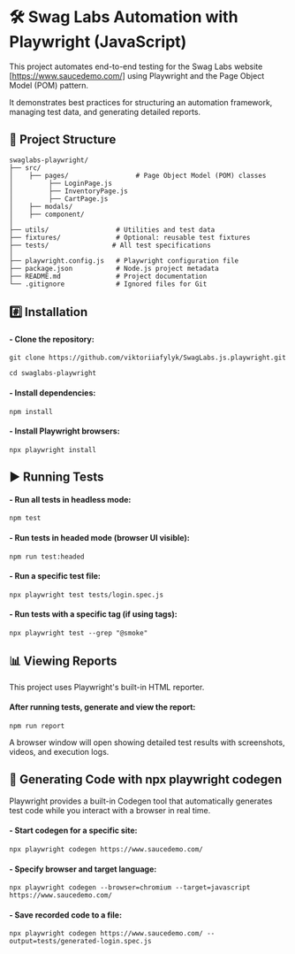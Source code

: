 # 🛠 Swag Labs Automation with Playwright (JavaScript)

This project automates end-to-end testing for the Swag Labs website [https://www.saucedemo.com/] 
using Playwright and the Page Object Model (POM) pattern.

It demonstrates best practices for structuring an automation framework, managing test data, and generating detailed reports.

## 📂 Project Structure 

```
swaglabs-playwright/
├── src/
│    ├── pages/                 # Page Object Model (POM) classes
│         ├── LoginPage.js
│         ├── InventoryPage.js
│         ├── CartPage.js
│    ├── modals/ 
│    ├── component/
│
├── utils/                 # Utilities and test data
├── fixtures/              # Optional: reusable test fixtures
├── tests/                # All test specifications
│ 
├── playwright.config.js   # Playwright configuration file
├── package.json           # Node.js project metadata
├── README.md              # Project documentation
└── .gitignore             # Ignored files for Git
```

## #️⃣ Installation

#### - Clone the repository:

`git clone https://github.com/viktoriiafylyk/SwagLabs.js.playwright.git`

`cd swaglabs-playwright`

#### - Install dependencies:

`npm install`

#### - Install Playwright browsers:

`npx playwright install`

## ▶️ Running Tests

#### - Run all tests in headless mode:

`npm test`

#### - Run tests in headed mode (browser UI visible):

`npm run test:headed`

#### - Run a specific test file:

`npx playwright test tests/login.spec.js`

#### - Run tests with a specific tag (if using tags):

`npx playwright test --grep "@smoke"`

## 📊 Viewing Reports
This project uses Playwright's built-in HTML reporter.

#### After running tests, generate and view the report:

`npm run report`

A browser window will open showing detailed test results with screenshots, videos, and execution logs.


## 🎯 Generating Code with npx playwright codegen

Playwright provides a built-in Codegen tool that automatically generates test code while you interact with a browser in real time.

#### - Start codegen for a specific site:

`npx playwright codegen https://www.saucedemo.com/`

#### - Specify browser and target language:

`npx playwright codegen --browser=chromium --target=javascript https://www.saucedemo.com/`

#### - Save recorded code to a file:

`npx playwright codegen https://www.saucedemo.com/ --output=tests/generated-login.spec.js`